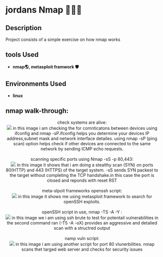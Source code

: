 <h1>jordans Nmap 👨🏿‍💻</h1>

<h2>Description</h2>
Project consists of a simple exercise on how nmap works  
<br />


<h2>tools Used</h2>

- <b>nmap🌎, metasploit framwork 🛡️</b> 

<h2>Environments Used </h2>

- <b>linux</b> 

<h2>nmap walk-through:</h2>

<p align="center">
check systems are alive: <br/>
<img src="https://github.com/user-attachments/assets/6628b572-19bf-4b9a-8101-e14b5c62f2b3"/> 
in this image i am checking the for comnticatons between devices using ifconfig and nmap -sP.ifconfig helps you determine your devices IP address,subnet mask and network interface detailes.
  using nmap -sP (ping scan) option helps check if other devices are connected to the same network by sending ICMP echo requests. 
<br />
<br />
scanning specific ports using Nmap -sS -p 80,443:  <br/>
<img src="https://github.com/user-attachments/assets/acdaa1f8-fab8-4735-9743-b67ccb305bb2"/> 
in this image it shows that i am doing a stealthy scan (SYN) on ports 80(HTTP) and 443 (HTTPS) of the target system.
-sS sends SYN packest to the target without completing the TCP handshake.in this case the port is closed and reponds with reset RST  
<br />
<br />
meta-slpoit frameworks openssh script: <br/>
<img src="https://github.com/user-attachments/assets/34e93314-6eca-4b38-95f7-9dbfc296e855"/> 
in this image it shows me using metasploit framework to search for openSSH exploits. 
<br />
<br />
openSSH script in use, nmap -TS -A -Y :  <br/>
<img src="https://github.com/user-attachments/assets/249f4f4a-0a33-4042-b9aa-03a5e3b242af"/> 
in this image we i am using ssh brute to test for potentail vulnerabilities in the second command ran (-T5 -A -oX) provides an aggressive and detalied scan with a structred output 
 <br />
<br />
namp vuln script:  <br/>
<img src="https://github.com/user-attachments/assets/4055bb35-5848-4305-bd7a-2f35360e335d"/> 
in this image i am using another script for port 80 vlunerbilities. nmap scans thet targed web server and checks for security issues 
 <br />
<br />


<!--
 ```diff
- text in red
+ text in green
! text in orange
# text in gray
@@ text in purple (and bold)@@
```
--!>
